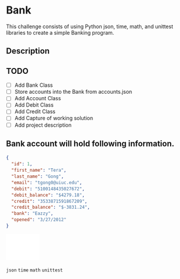 # Bank

This challenge consists of using Python json, time, math, and unittest libraries to create a simple Banking program.

## Description

## TODO
- [ ] Add Bank Class
- [ ] Store accounts into the Bank from accounts.json
- [ ] Add Account Class
- [ ] Add Debit Class
- [ ] Add Credit Class
- [ ] Add Capture of working solution
- [ ] Add project description

## Bank account will hold following information.

```json
{
  "id": 1,
  "first_name": "Tera",
  "last_name": "Gong",
  "email": "tgong0@uiuc.edu",
  "debit": "5100148435027672",
  "debit_balance": "$4279.18",
  "credit": "3533871591867209",
  "credit_balance": "$-3831.24",
  "bank": "Eazzy",
  "opened": "3/27/2012"
}
```

![Capture](capture.png?raw=true "Capture")

```json``` ```time``` ```math``` ```unittest```
